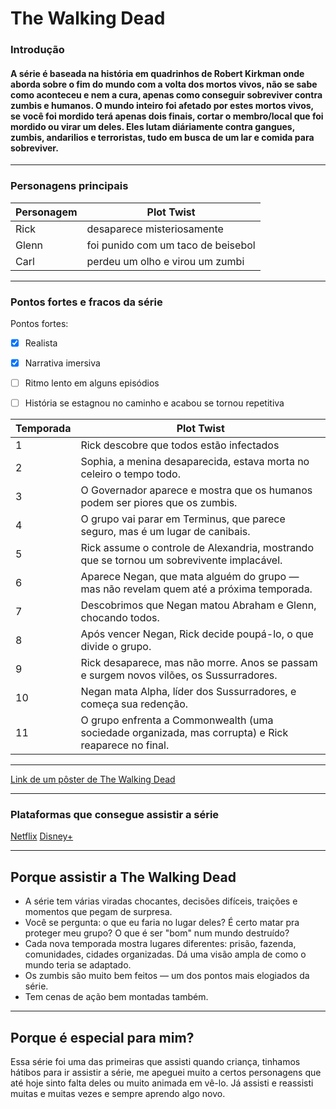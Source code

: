 # The Walking Dead 

### Introdução

#### A série é baseada na história em quadrinhos de Robert Kirkman onde aborda sobre o fim do mundo com a volta dos mortos vivos, não se sabe como aconteceu e nem a cura, apenas como conseguir sobreviver contra zumbis e humanos. O mundo inteiro foi afetado por estes mortos vivos, se você foi mordido terá apenas dois finais, cortar o membro/local que foi mordido ou virar um deles. Eles lutam diáriamente contra gangues, zumbis, andarilios e terroristas, tudo em busca de um lar e comida para sobreviver. 
---


### Personagens principais 

| Personagem  | Plot Twist                        |
|-------------|-----------------------------------|
| Rick        | desaparece misteriosamente        | 
| Glenn       | foi punido com um taco de beisebol| 
| Carl        | perdeu um olho e virou um zumbi   |


---

### Pontos fortes e fracos da série

Pontos fortes:
- [x] Realista  
- [x] Narrativa imersiva
- [ ] Ritmo lento em alguns episódios
- [ ] História se estagnou no caminho e acabou se tornou repetitiva


| Temporada | Plot Twist                                                                                          |
|-----------|-----------------------------------------------------------------------------------------------------|
| 1         | Rick descobre que todos estão infectados                                                            |
| 2         | Sophia, a menina desaparecida, estava morta no celeiro o tempo todo.                                |
| 3         | O Governador aparece e mostra que os humanos podem ser piores que os zumbis.                        |
| 4         | O grupo vai parar em Terminus, que parece seguro, mas é um lugar de canibais.                       |
| 5         | Rick assume o controle de Alexandria, mostrando que se tornou um sobrevivente implacável.           | 
| 6         | Aparece Negan, que mata alguém do grupo — mas não revelam quem até a próxima temporada.             |
| 7         | Descobrimos que Negan matou Abraham e Glenn, chocando todos.                                        |
| 8         | Após vencer Negan, Rick decide poupá-lo, o que divide o grupo.                                      |
| 9         | Rick desaparece, mas não morre. Anos se passam e surgem novos vilões, os Sussurradores.             |
| 10        | Negan mata Alpha, líder dos Sussurradores, e começa sua redenção.                                   |
| 11        | O grupo enfrenta a Commonwealth (uma sociedade organizada, mas corrupta) e Rick reaparece no final. |

---

[Link de um pôster de The Walking Dead](https://www.google.com/url?sa=i&url=https%3A%2F%2Foglobo.globo.com%2Feconomia%2Fprodutora-de-the-walking-dead-quer-manter-zumbis-bem-vivos-nos-proximos-anos-23084245&psig=AOvVaw2znjWlKBQ7MX2Uen-uPJEw&ust=1747941124399000&source=images&cd=vfe&opi=89978449&ved=0CBQQjRxqFwoTCLj326SitY0DFQAAAAAdAAAAABAE)

---

### Plataformas que consegue assistir a série
[Netflix](https://www.netflix.com/title/70177057)
[Disney+](https://www.disneyplus.com/pt-br/series/the-walking-dead/6FPLfTcQrTpy)

---

## Porque assistir a The Walking Dead
- A série tem várias viradas chocantes, decisões difíceis, traições e momentos que pegam de surpresa.
- Você se pergunta: o que eu faria no lugar deles? É certo matar pra proteger meu grupo? O que é ser "bom" num mundo destruído?
- Cada nova temporada mostra lugares diferentes: prisão, fazenda, comunidades, cidades organizadas. Dá uma visão ampla de como o mundo teria se adaptado.
- Os zumbis são muito bem feitos — um dos pontos mais elogiados da série.
- Tem cenas de ação bem montadas também.

---

## Porque é especial para mim?
 Essa série foi uma das primeiras que assisti quando criança, tinhamos hátibos para ir assistir a série, me apeguei muito a certos personagens que até hoje sinto falta deles ou muito animada em vê-lo. Já assisti e reassisti muitas e muitas vezes e sempre aprendo algo novo.
